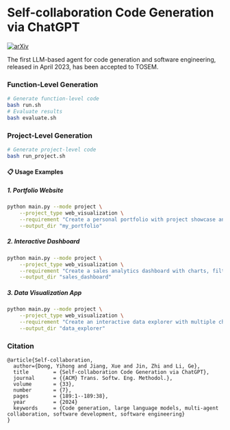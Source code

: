 # Self-collaboration Code Generation via ChatGPT
[![arXiv](https://img.shields.io/badge/arXiv-2304.07590-b31b1b.svg)](https://arxiv.org/abs/2304.07590)

The first LLM-based agent for code generation and software engineering, released in April 2023, has been accepted to TOSEM.

### Function-Level Generation 
```bash
# Generate function-level code
bash run.sh
# Evaluate results
bash evaluate.sh
```

### Project-Level Generation
```bash
# Generate project-level code
bash run_project.sh

```

#### 📋 Usage Examples

##### 1. Portfolio Website
```bash
python main.py --mode project \
    --project_type web_visualization \
    --requirement "Create a personal portfolio with project showcase and contact form" \
    --output_dir "my_portfolio"
```

##### 2. Interactive Dashboard
```bash
python main.py --mode project \
    --project_type web_visualization \
    --requirement "Create a sales analytics dashboard with charts, filters, and real-time updates" \
    --output_dir "sales_dashboard"
```

##### 3. Data Visualization App
```bash
python main.py --mode project \
    --project_type web_visualization \
    --requirement "Create an interactive data explorer with multiple chart types" \
    --output_dir "data_explorer"
```

### Citation
```
@article{Self-collaboration,
  author={Dong, Yihong and Jiang, Xue and Jin, Zhi and Li, Ge},
  title        = {Self-collaboration Code Generation via ChatGPT},
  journal      = {{ACM} Trans. Softw. Eng. Methodol.},
  volume       = {33},
  number       = {7},
  pages        = {189:1--189:38},
  year         = {2024}
  keywords     = {Code generation, large language models, multi-agent collaboration, software development, software engineering}
}
```
